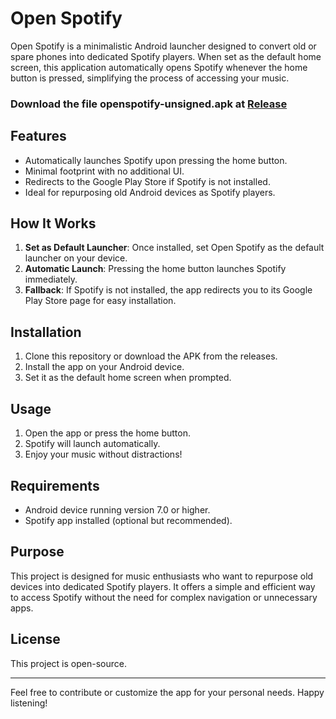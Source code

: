 # Open Spotify

Open Spotify is a minimalistic Android launcher designed to convert old or spare phones into dedicated Spotify players. When set as the default home screen, this application automatically opens Spotify whenever the home button is pressed, simplifying the process of accessing your music.

### Download the file openspotify-unsigned.apk at [Release](https://github.com/xjex/OpenSpotifty/releases/tag/v1.0)

## Features
- Automatically launches Spotify upon pressing the home button.
- Minimal footprint with no additional UI.
- Redirects to the Google Play Store if Spotify is not installed.
- Ideal for repurposing old Android devices as Spotify players.

## How It Works
1. **Set as Default Launcher**: Once installed, set Open Spotify as the default launcher on your device.
2. **Automatic Launch**: Pressing the home button launches Spotify immediately.
3. **Fallback**: If Spotify is not installed, the app redirects you to its Google Play Store page for easy installation.

## Installation
1. Clone this repository or download the APK from the releases.
2. Install the app on your Android device.
3. Set it as the default home screen when prompted.

## Usage
1. Open the app or press the home button.
2. Spotify will launch automatically.
3. Enjoy your music without distractions!

## Requirements
- Android device running version 7.0 or higher.
- Spotify app installed (optional but recommended).

## Purpose
This project is designed for music enthusiasts who want to repurpose old devices into dedicated Spotify players. It offers a simple and efficient way to access Spotify without the need for complex navigation or unnecessary apps.

## License
This project is open-source.

---
Feel free to contribute or customize the app for your personal needs. Happy listening!

